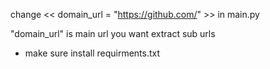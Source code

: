 change << domain_url = "https://github.com/" >> in main.py 

"domain_url" is main url you want extract sub urls

 * make sure install requirments.txt
